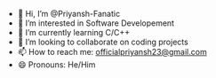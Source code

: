 - 👋 Hi, I’m @Priyansh-Fanatic
- 👀 I’m interested in Software Developement
- 🌱 I’m currently learning C/C++
- 💞️ I’m looking to collaborate on coding projects 
- 📫 How to reach me: officialpriyansh23@gmail.com
- 😄 Pronouns: He/Him

<!---
Priyansh-Fanatic/Priyansh-Fanatic is a ✨ special ✨ repository because its `README.md` (this file) appears on your GitHub profile.
You can click the Preview link to take a look at your changes.
--->

